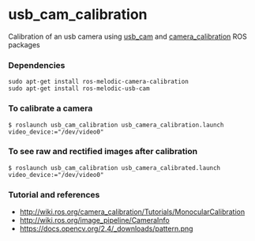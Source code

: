 # usb_cam_calibration
Calibration of an usb camera using [usb_cam](http://wiki.ros.org/usb_cam) and [camera_calibration](http://wiki.ros.org/camera_calibration) ROS packages

### Dependencies
```shell
sudo apt-get install ros-melodic-camera-calibration
sudo apt-get install ros-melodic-usb-cam
```

### To calibrate a camera
```shell
$ roslaunch usb_cam_calibration usb_camera_calibration.launch video_device:="/dev/video0"
```

### To see raw and rectified images after calibration
```shell
$ roslaunch usb_cam_calibration usb_camera_calibrated.launch video_device:="/dev/video0"
```

### Tutorial and references
- http://wiki.ros.org/camera_calibration/Tutorials/MonocularCalibration
- http://wiki.ros.org/image_pipeline/CameraInfo
- https://docs.opencv.org/2.4/_downloads/pattern.png
